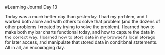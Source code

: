 #Learning Journal Day 13

Today was a much better day than yesterday. I had my problem, and I worked both alone and with others to solve that problem (and the dozens of other problems I created by trying to solve the problem). I learned how to make both my bar charts functional today, and how to capture the data in the correct way. I learned how to store data in my browser's local storage for later access, and manipulate that stored data in conditional statements. All in all, an encouraging day. 
